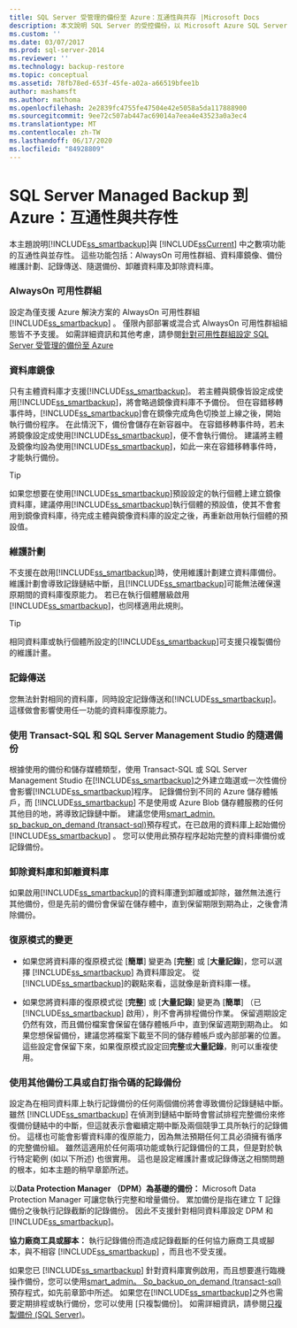 ```yaml
---
title: SQL Server 受管理的備份至 Azure：互通性與共存 |Microsoft Docs
description: 本文說明 SQL Server 的受控備份，以 Microsoft Azure SQL Server 2014 中的數項功能進行互通性和共存。
ms.custom: ''
ms.date: 03/07/2017
ms.prod: sql-server-2014
ms.reviewer: ''
ms.technology: backup-restore
ms.topic: conceptual
ms.assetid: 78fb78ed-653f-45fe-a02a-a66519bfee1b
author: mashamsft
ms.author: mathoma
ms.openlocfilehash: 2e2839fc4755fe47504e42e5058a5da117888900
ms.sourcegitcommit: 9ee72c507ab447ac69014a7eea4e43523a0a3ec4
ms.translationtype: MT
ms.contentlocale: zh-TW
ms.lasthandoff: 06/17/2020
ms.locfileid: "84928809"
---
```

# <a name="sql-server-managed-backup-to-azure-interoperability-and-coexistence"></a>SQL Server Managed Backup 到 Azure：互通性與共存性
  本主題說明[!INCLUDE[ss_smartbackup](../includes/ss-smartbackup-md.md)]與 [!INCLUDE[ssCurrent](../includes/sscurrent-md.md)] 中之數項功能的互通性與並存性。 這些功能包括：AlwaysOn 可用性群組、資料庫鏡像、備份維護計劃、記錄傳送、隨選備份、卸離資料庫及卸除資料庫。  
  
### <a name="alwayson-availability-groups"></a>AlwaysOn 可用性群組  
 設定為僅支援 Azure 解決方案的 AlwaysOn 可用性群組 [!INCLUDE[ss_smartbackup](../includes/ss-smartbackup-md.md)] 。 僅限內部部署或混合式 AlwaysOn 可用性群組組態皆不予支援。 如需詳細資訊和其他考慮，請參閱[針對可用性群組設定 SQL Server 受管理的備份至 Azure](../../2014/database-engine/setting-up-sql-server-managed-backup-to-windows-azure-for-availability-groups.md)  
  
### <a name="database-mirroring"></a>資料庫鏡像  
 只有主體資料庫才支援[!INCLUDE[ss_smartbackup](../includes/ss-smartbackup-md.md)]。 若主體與鏡像皆設定成使用[!INCLUDE[ss_smartbackup](../includes/ss-smartbackup-md.md)]，將會略過鏡像資料庫不予備份。 但在容錯移轉事件時，[!INCLUDE[ss_smartbackup](../includes/ss-smartbackup-md.md)]會在鏡像完成角色切換並上線之後，開始執行備份程序。 在此情況下，備份會儲存在新容器中。 在容錯移轉事件時，若未將鏡像設定成使用[!INCLUDE[ss_smartbackup](../includes/ss-smartbackup-md.md)]，便不會執行備份。 建議將主體及鏡像均設為使用[!INCLUDE[ss_smartbackup](../includes/ss-smartbackup-md.md)]，如此一來在容錯移轉事件時，才能執行備份。  
  
> [!TIP]  
>  如果您想要在使用[!INCLUDE[ss_smartbackup](../includes/ss-smartbackup-md.md)]預設設定的執行個體上建立鏡像資料庫，建議停用[!INCLUDE[ss_smartbackup](../includes/ss-smartbackup-md.md)]執行個體的預設值，使其不會套用到鏡像資料庫，待完成主體與鏡像資料庫的設定之後，再重新啟用執行個體的預設值。  
  
### <a name="maintenance-plan"></a>維護計劃  
 不支援在啟用[!INCLUDE[ss_smartbackup](../includes/ss-smartbackup-md.md)]時，使用維護計劃建立資料庫備份。 維護計劃會導致記錄鏈結中斷，且[!INCLUDE[ss_smartbackup](../includes/ss-smartbackup-md.md)]可能無法確保還原期間的資料庫復原能力。 若已在執行個體層級啟用[!INCLUDE[ss_smartbackup](../includes/ss-smartbackup-md.md)]，也同樣適用此規則。  
  
> [!TIP]  
>  相同資料庫或執行個體所設定的[!INCLUDE[ss_smartbackup](../includes/ss-smartbackup-md.md)]可支援只複製備份的維護計畫。  
  
### <a name="log-shipping"></a>記錄傳送  
 您無法針對相同的資料庫，同時設定記錄傳送和[!INCLUDE[ss_smartbackup](../includes/ss-smartbackup-md.md)]。 這樣做會影響使用任一功能的資料庫復原能力。  
  
### <a name="ad-hoc-backups-using-transact-sql-and-sql-server-management-studio"></a>使用 Transact-SQL 和 SQL Server Management Studio 的隨選備份  
 根據使用的備份和儲存媒體類型，使用 Transact-SQL 或 SQL Server Management Studio 在[!INCLUDE[ss_smartbackup](../includes/ss-smartbackup-md.md)]之外建立臨選或一次性備份會影響[!INCLUDE[ss_smartbackup](../includes/ss-smartbackup-md.md)]程序。 記錄備份到不同的 Azure 儲存體帳戶，而 [!INCLUDE[ss_smartbackup](../includes/ss-smartbackup-md.md)] 不是使用或 Azure Blob 儲存體服務的任何其他目的地，將導致記錄鏈中斷。 建議您使用[smart_admin. sp_backup_on_demand &#40;transact-sql&#41;](/sql/relational-databases/system-stored-procedures/managed-backup-sp-backup-on-demand-transact-sql)預存程式，在已啟用的資料庫上起始備份 [!INCLUDE[ss_smartbackup](../includes/ss-smartbackup-md.md)] 。 您可以使用此預存程序起始完整的資料庫備份或記錄備份。  
  
### <a name="drop-database-and-detach-database"></a>卸除資料庫和卸離資料庫  
 如果啟用[!INCLUDE[ss_smartbackup](../includes/ss-smartbackup-md.md)]的資料庫遭到卸離或卸除，雖然無法進行其他備份，但是先前的備份會保留在儲存體中，直到保留期限到期為止，之後會清除備份。  
  
### <a name="changes-to-recovery-model"></a>復原模式的變更  
  
-   如果您將資料庫的復原模式從 [**簡單**] 變更為 [**完整**] 或 [**大量記錄**]，您可以選擇 [!INCLUDE[ss_smartbackup](../includes/ss-smartbackup-md.md)] 為資料庫設定。 從[!INCLUDE[ss_smartbackup](../includes/ss-smartbackup-md.md)]的觀點來看，這就像是新資料庫一樣。  
  
-   如果您將資料庫的復原模式從 [**完整**] 或 [**大量記錄**] 變更為 [**簡單**] （已 [!INCLUDE[ss_smartbackup](../includes/ss-smartbackup-md.md)] 啟用），則不會再排程備份作業。 保留週期設定仍然有效，而且備份檔案會保留在儲存體帳戶中，直到保留週期到期為止。 如果您想保留備份，建議您將檔案下載至不同的儲存體帳戶或內部部署的位置。 這些設定會保留下來，如果復原模式設定回**完整**或**大量記錄**，則可以重複使用。  
  
### <a name="log-backups-using-other-backup-tools-or-custom-scripts"></a>使用其他備份工具或自訂指令碼的記錄備份  
 設定為在相同資料庫上執行記錄備份的任何兩個備份將會導致備份記錄鏈結中斷。 雖然 [!INCLUDE[ss_smartbackup](../includes/ss-smartbackup-md.md)] 在偵測到鏈結中斷時會嘗試排程完整備份來修復備份鏈結中的中斷，但這就表示會繼續定期中斷及兩個競爭工具所執行的記錄備份。 這樣也可能會影響資料庫的復原能力，因為無法預期任何工具必須擁有循序的完整備份組。 雖然這適用於任何兩項功能或執行記錄備份的工具，但是對於執行特定範例 (如以下所述) 也很實用。 這也是設定維護計畫或記錄傳送之相關問題的根本，如本主題的稍早章節所述。  
  
 以**Data Protection Manager （DPM）為基礎的備份：** Microsoft Data Protection Manager 可讓您執行完整和增量備份。 累加備份是指在建立 T 記錄備份之後執行記錄截斷的記錄備份。 因此不支援針對相同資料庫設定 DPM 和[!INCLUDE[ss_smartbackup](../includes/ss-smartbackup-md.md)]。  
  
 **協力廠商工具或腳本：** 執行記錄備份而造成記錄截斷的任何協力廠商工具或腳本，與不相容 [!INCLUDE[ss_smartbackup](../includes/ss-smartbackup-md.md)] ，而且也不受支援。  
  
 如果您已 [!INCLUDE[ss_smartbackup](../includes/ss-smartbackup-md.md)] 針對資料庫實例啟用，而且想要進行臨機操作備份，您可以使用[smart_admin。 Sp_backup_on_demand &#40;transact-sql&#41;](/sql/relational-databases/system-stored-procedures/managed-backup-sp-backup-on-demand-transact-sql)預存程式，如先前章節中所述。 如果您在[!INCLUDE[ss_smartbackup](../includes/ss-smartbackup-md.md)]之外也需要定期排程或執行備份，您可以使用 [只複製備份]。  如需詳細資訊，請參閱[只複製備份 &#40;SQL Server&#41;](../relational-databases/backup-restore/copy-only-backups-sql-server.md)。  
  
  
